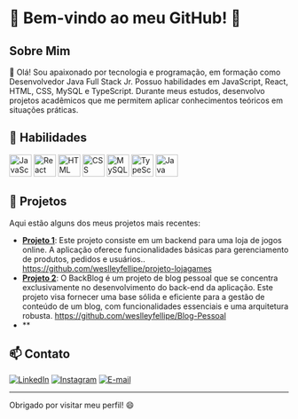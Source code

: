 # 🌟 Bem-vindo ao meu GitHub! 🌟

## Sobre Mim

👋 Olá! Sou apaixonado por tecnologia e programação, em formação como Desenvolvedor Java Full Stack Jr. Possuo habilidades em JavaScript, React, HTML, CSS, MySQL e TypeScript. Durante meus estudos, desenvolvo projetos acadêmicos que me permitem aplicar conhecimentos teóricos em situações práticas.

## 🚀 Habilidades

<img src="https://img.icons8.com/color/48/000000/javascript.png" alt="JavaScript" width="40" height="40"/> <img src="https://img.icons8.com/color/48/000000/react-native.png" alt="React" width="40" height="40"/> <img src="https://img.icons8.com/color/48/000000/html-5.png" alt="HTML" width="40" height="40"/> <img src="https://img.icons8.com/color/48/000000/css3.png" alt="CSS" width="40" height="40"/> <img src="https://img.icons8.com/ios-filled/50/000000/mysql-logo.png" alt="MySQL" width="40" height="40"/> <img src="https://img.icons8.com/color/48/000000/typescript.png" alt="TypeScript" width="40" height="40"/> <img src="https://img.icons8.com/color/48/000000/java-coffee-cup-logo.png" alt="Java" width="40" height="40"/>

## 📁 Projetos

Aqui estão alguns dos meus projetos mais recentes:

- **[Projeto 1](#)**: Este projeto consiste em um backend para uma loja de jogos online. A aplicação oferece funcionalidades básicas para gerenciamento de produtos, pedidos e usuários..
  https://github.com/weslleyfellipe/projeto-lojagames
- **[Projeto 2](#)**: O BackBlog é um projeto de blog pessoal que se concentra exclusivamente no desenvolvimento do back-end da aplicação. Este projeto visa fornecer uma base sólida e eficiente para a gestão de conteúdo de um blog, com funcionalidades essenciais e uma arquitetura robusta.  https://github.com/weslleyfellipe/Blog-Pessoal
- **

## 📫 Contato

[![LinkedIn](https://img.shields.io/badge/-LinkedIn-0077B5?style=for-the-badge&logo=linkedin&logoColor=white)](https://www.linkedin.com/in/weslley-fellipe-2b9b0925b/)
[![Instagram](https://img.shields.io/badge/-Instagram-E4405F?style=for-the-badge&logo=instagram&logoColor=white)](https://www.instagram.com/weslley.fellipe_/)
[![E-mail](https://img.shields.io/badge/-Email-D14836?style=for-the-badge&logo=gmail&logoColor=white)](mailto:weslleyfellipe1@gmail.com)

---

Obrigado por visitar meu perfil! 😄
